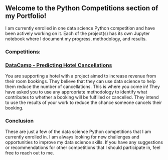 ## Welcome to the Python Competitions section of my Portfolio!
I am currently enrolled in one data science Python competition and have been actively working on it. Each of the project(s) has its own Jupyter notebook where I document my progress, methodology, and results.

### Competitions:

### [DataCamp - Predicting Hotel Cancellations](https://app.datacamp.com/learn/competitions/predict-hotel-cancellation)
You are supporting a hotel with a project aimed to increase revenue from their room bookings. They believe that they can use data science to help them reduce the number of cancellations. This is where you come in! They have asked you to use any appropriate methodology to identify what contributes to whether a booking will be fulfilled or cancelled. They intend to use the results of your work to reduce the chance someone cancels their booking.


### Conclusion
These are just a few of the data science Python competitions that I am currently enrolled in. I am always looking for new challenges and opportunities to improve my data science skills. If you have any suggestions or recommendations for other competitions that I should participate in, feel free to reach out to me.

